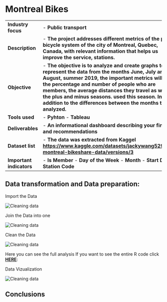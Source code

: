 <h1>Montreal Bikes </h1>

|  |  | |
| ----------- | ----------- | ----------|
| <b>Industry focus  </b> | - <b>Public transport </b> |  |
|<b> Description  </b>  | - <b>The project addresses different metrics of the public bicycle system of the city of Montreal, Quebec, Canada, with relevant information that helps us improve the service, stations.</b> | |
|<b> Objective </b> | - <b>The objective is to analyze and create graphs to represent the data from the months June, July and August, summer 2019, the important metrics will be the percentage and number of people who are members, the average distances they travel as well as the plus and minus seasons. used this season. In addition to the differences between the months to be analyzed. </b> |  |
|<b> Tools used  </b> | - <b>Pyhton</b> - <b>Tableau</b>|  |
|<b> Deliverables </b>  | - <b>An informational dashboard describing your findings and recommendations </b> | |
|<b> Dataset list </b> |- <b> The data was extracted from Kaggel https://www.kaggle.com/datasets/jackywang529/bixi-montreal-bikeshare-data/versions/3</b>|  |
|<b>Important indicators  </b>  | - <b>Is Member</b>  - <b>Day of the Week</b>  - <b> Month</b> - <b> Start Date</b> - <b> Station Code</b>     | |

<h2>Data transformation and Data preparation:</h2>  
<p align="center">
  
Import the Data 

![Cleaning data](https://github.com/antomagu/RProject/assets/152213287/95705fec-06fb-4d0f-af82-ea9ba7109128.png)

<p align="center">
  
Join the Data into one

![Cleaning data](https://github.com/antomagu/RProject/assets/152213287/95705fec-06fb-4d0f-af82-ea9ba7109128.png)

<p align="center">
  
Clean the Data

![Cleaning data](https://github.com/antomagu/RProject/assets/152213287/95705fec-06fb-4d0f-af82-ea9ba7109128.png)

Here you can see the full analysis If you want to see the entire R code click **[HERE](https://www.kaggle.com/antonioguev/hr-employee-information)**:

<p align="center">
  
Data Vizualization

![Cleaning data](https://github.com/antomagu/RProject/assets/152213287/95705fec-06fb-4d0f-af82-ea9ba7109128.png)

<h2>Conclusions</h2>  
